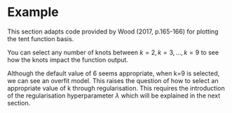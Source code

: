 # Example

This section adapts code provided by Wood (2017, p.165-166) for plotting the tent function basis.

You can select any number of knots between $k=2,k=3,...,k=9$ to see how the knots impact the function output.

Although the default value of 6 seems appropriate, when k=9 is selected, we can see an overfit model. This raises the question of how to select an appropriate value of k through regularisation. This requires the introduction of the regularisation hyperparameter $\lambda$ which will be explained in the next section.

